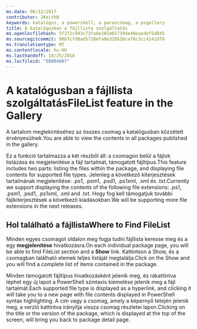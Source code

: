 ```yaml
---
ms.date: 06/12/2017
contributor: JKeithB
keywords: katalógus, a powershell, a parancsmag, a psgallery
title: A katalógusban a fájllista szolgáltatás
ms.openlocfilehash: 5f372c943c73fa8e1014657394e40eaedef5d045
ms.sourcegitcommit: 98b7cfd8ad5718efa8e320526ca76c3cc4141d78
ms.translationtype: MT
ms.contentlocale: hu-HU
ms.lasthandoff: 10/25/2018
ms.locfileid: "50004087"
---
```

# <a name="filelist-feature-in-the-gallery"></a><span data-ttu-id="19e53-103">A katalógusban a fájllista szolgáltatás</span><span class="sxs-lookup"><span data-stu-id="19e53-103">FileList feature in the Gallery</span></span>

<span data-ttu-id="19e53-104">A tartalom megtekintéséhez az összes csomag a katalógusban közzétett érvényesülnek.</span><span class="sxs-lookup"><span data-stu-id="19e53-104">You are able to view the contents in all packages published in the gallery.</span></span>

<span data-ttu-id="19e53-105">Ez a funkció tartalmazza a két részből áll: a csomagon belül a fájlok listázása és megjelenítése a fájl tartalmát, támogatott fájltípus.</span><span class="sxs-lookup"><span data-stu-id="19e53-105">This feature includes two parts: listing the files within the package, and displaying file contents for supported file types.</span></span> <span data-ttu-id="19e53-106">Jelenleg a következő kiterjesztések tartalmának megjelenítése: .ps1, .psm1, .psd1, .ps1xml, .xml és .txt.</span><span class="sxs-lookup"><span data-stu-id="19e53-106">Currently we support displaying the contents of the following file extensions: .ps1, .psm1, .psd1, .ps1xml, .xml and .txt.</span></span> <span data-ttu-id="19e53-107">Hogy fog kell támogatjuk további fájlkiterjesztések a következő kiadásokban.</span><span class="sxs-lookup"><span data-stu-id="19e53-107">We will be supporting more file extensions in the next releases.</span></span>

## <a name="where-to-find-filelist"></a><span data-ttu-id="19e53-108">Hol található a fájllista</span><span class="sxs-lookup"><span data-stu-id="19e53-108">Where to Find FileList</span></span>

<span data-ttu-id="19e53-109">Minden egyes csomagot oldalon meg fogja tudni fájllista keresse meg és a egy **megjelenítése** hivatkozásra.</span><span class="sxs-lookup"><span data-stu-id="19e53-109">On each individual package page, you will be able to find FileList section and a **Show** link.</span></span> <span data-ttu-id="19e53-110">Kattintson a Show, és a csomagban található elemek teljes listáját megtalálja.</span><span class="sxs-lookup"><span data-stu-id="19e53-110">Click on the Show and you will find a complete list of items contained in the package.</span></span>

<span data-ttu-id="19e53-111">Minden támogatott fájltípus hivatkozásként jelenik meg, és rákattintva léphet egy új lapot a PowerShell szintaxis kiemelése jelenik meg a fájl tartalmát.</span><span class="sxs-lookup"><span data-stu-id="19e53-111">Each supported file type is displayed as a hyperlink, and clicking it will take you to a new page with file contents displayed in PowerShell syntax highlighting.</span></span> <span data-ttu-id="19e53-112">A cím vagy a csomag, amely a képernyő tetején jelenik meg, a verzió kattintva irányítja vissza csomag részletei lapon.</span><span class="sxs-lookup"><span data-stu-id="19e53-112">Clicking on the title or the version of the package, which is displayed at the top of the screen, will bring you back to package detail page.</span></span>
